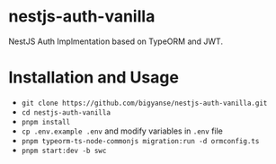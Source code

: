 # nestjs-auth-vanilla

NestJS Auth Implmentation based on TypeORM and JWT.

# Installation and Usage

- `git clone https://github.com/bigyanse/nestjs-auth-vanilla.git`
- `cd nestjs-auth-vanilla`
- `pnpm install`
- `cp .env.example .env` and modify variables in `.env` file
- `pnpm typeorm-ts-node-commonjs migration:run -d ormconfig.ts`
- `pnpm start:dev -b swc`
